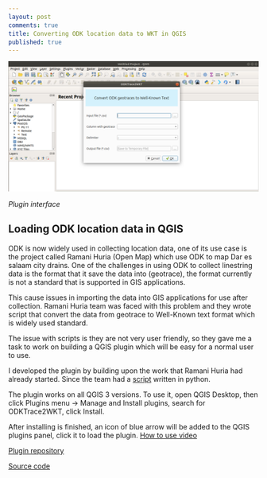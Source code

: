 ```yaml
---
layout: post
comments: true
title: Converting ODK location data to WKT in QGIS
published: true
---
```



![](https://raw.githubusercontent.com/samweli/jekyll-now/master/images/odktrace2wkt.png)

_Plugin interface_

## Loading ODK location data in QGIS

ODK is now widely used in collecting location data, one of its use case is the project called Ramani Huria (Open Map) which use ODK to map Dar es salaam city drains. One of the challenges in using ODK to collect linestring data is the format that it save the data into (geotrace), the format currently is not a standard that is supported in GIS applications.

This cause issues in importing the data into GIS applications for use after collection. Ramani Huria team was faced with this problem and they wrote script that convert the data from geotrace to Well-Known text format which is widely used standard. 

The issue with scripts is they are not very user friendly, so they gave me a task to work on building a QGIS plugin which will be easy for a normal user to use.

I developed the plugin by building upon the work that Ramani Huria had already started. Since the team had a [script](https://github.com/ivangayton/ODK_geotrace_to_WKT/blob/master/lines_to_wkt.py) written in python.

The plugin works on  all QGIS 3 versions.
To use it, open QGIS Desktop, then click Plugins menu -> Manage and Install plugins, search for ODKTrace2WKT, click Install.

After installing is finished, an icon of blue arrow will be added to the QGIS plugins panel, click it to load the plugin.
[How to use video](https://www.youtube.com/watch?v=GvxkoVP0-Dc)


[Plugin repository](https://plugins.qgis.org/plugins/odktrace2wkt/)

[Source code](https://github.com/Samweli/odktrace2wkt)


